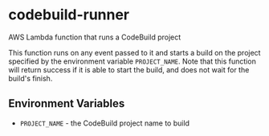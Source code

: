 # codebuild-runner
AWS Lambda function that runs a CodeBuild project

This function runs on any event passed to it and starts a build on the project specified by the environment variable `PROJECT_NAME`. Note that this function will return success if it is able to start the build, and does not wait for the build's finish.

## Environment Variables
* `PROJECT_NAME` - the CodeBuild project name to build